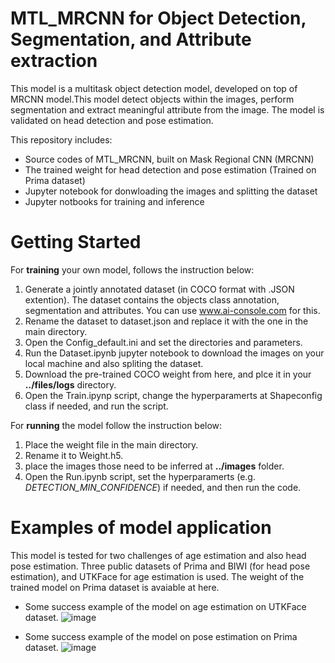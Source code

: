# MTL_MRCNN for Object Detection, Segmentation, and Attribute extraction
This model is a multitask object detection model, developed on top of MRCNN model.This model detect objects within the images, perform segmentation and extract meaningful attribute from the image. The model is validated on head detection and pose estimation.  

This repository includes:
* Source codes of MTL_MRCNN, built on Mask Regional CNN (MRCNN)
* The trained weight for head detection and pose estimation (Trained on Prima dataset)
* Jupyter notebook for donwloading the images and splitting the dataset
* Jupyter notbooks for training and inference

# Getting Started
For **training** your own model, follows the instruction below:
1. Generate a jointly annotated dataset (in COCO format with .JSON extention). The dataset contains the objects class annotation, segmentation and attributes. You can use www.ai-console.com for this.
2. Rename the dataset to dataset.json and replace it with the one in the main directory.
3. Open the Config_default.ini and set the directories and parameters.
4. Run the Dataset.ipynb jupyter notebook to download the images on your local machine and also spliting the dataset.
5. Download the pre-trained COCO weight from here, and plce it in your **../files/logs** directory.
6. Open the Train.ipynp script, change the hyperparamerts at Shapeconfig class if needed, and run the script.

For **running** the model follow the instruction below:
1. Place the weight file in the main directory.
2. Rename it to Weight.h5.
3. place the images those need to be inferred at **../images** folder.
4. Open the Run.ipynb script, set the hyperparamerts (e.g. _DETECTION_MIN_CONFIDENCE_) if needed, and then run the code.


# Examples of model application
This model is tested for two challenges of age estimation and also head pose estimation. Three public datasets of Prima and BIWI (for head pose estimation), and UTKFace for age estimation is used.
The weight of the trained model on Prima dataset is avaiable at here.

* Some success example of the model on age estimation on UTKFace dataset.
![image](https://user-images.githubusercontent.com/45915632/150688616-bd134d70-2966-4358-b8ba-8dab1d6d3a7a.png)

* Some success example of the model on pose estimation on Prima dataset.
![image](https://user-images.githubusercontent.com/45915632/150688616-bd134d70-2966-4358-b8ba-8dab1d6d3a7a.png)
